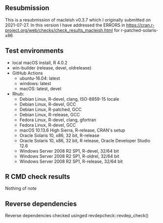 ## Resubmission

This is a resubmission of macleish v0.3.7 which I originally submitted on 2021-07-27. In this version I have addressed the ERRORS in https://cran.r-project.org/web/checks/check_results_macleish.html for r-patched-solaris-x86



## Test environments

* local macOS install, R 4.0.2
* win-builder (release, devel, oldrelease)
* GitHub Actions
    + ubuntu-16.04: latest
    + windows: latest
    + macOS: latest, devel
* Rhub: 
    + Debian Linux, R-devel, clang, ISO-8859-15 locale
    + Debian Linux, R-devel, GCC
    + Debian Linux, R-patched, GCC
    + Debian Linux, R-release, GCC
    + Fedora Linux, R-devel, clang, gfortran
    + Fedora Linux, R-devel, GCC
    + macOS 10.13.6 High Sierra, R-release, CRAN's setup
    + Oracle Solaris 10, x86, 32 bit, R-release
    + Oracle Solaris 10, x86, 32 bit, R release, Oracle Developer Studio 12.6
    + Windows Server 2008 R2 SP1, R-devel, 32/64 bit
    + Windows Server 2008 R2 SP1, R-oldrel, 32/64 bit
    + Windows Server 2008 R2 SP1, R-release, 32/64 bit


## R CMD check results

Nothing of note


## Reverse dependencies

Reverse dependencies checked usinged revdepcheck::revdep_check()

